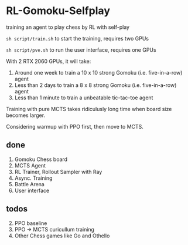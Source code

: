 # RL-Gomoku-Selfplay
training an agent to play chess  by RL with self-play

``sh script/train.sh`` to start the training, requires two GPUs

``sh script/pve.sh`` to run the user interface, requires one GPUs

With 2 RTX 2060 GPUs, it will take:

1. Around one week to train a 10 x 10 strong Gomoku (i.e. five-in-a-row) agent 
2. Less than 2 days to train a 8 x 8 strong Gomoku (i.e. five-in-a-row) agent 
3. Less than 1 minute to train a unbeatable tic-tac-toe agent

Training with pure MCTS takes ridiculusly long time when board size becomes larger.

Considering warmup with PPO first, then move to MCTS.


## done
1. Gomoku Chess board
2. MCTS Agent
3. RL Trainer, Rollout Sampler with Ray
4. Async. Training
5. Battle Arena
6. User interface

## todos
2. PPO baseline
3. PPO -> MCTS curicullum training
4. Other Chess games like Go and Othello
